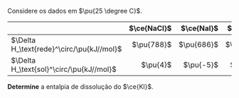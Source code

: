 Considere os dados em $\pu{25 \degree C}$. 

|                                           | $\ce{NaCl}$ | $\ce{NaI}$ | $\ce{KCl}$ |  $\ce{KI}$ |
| :---------------------------------------- | ----------: | ---------: | ---------: | ---------: |
| $\Delta H_\text{rede}^\circ/\pu{kJ//mol}$ |  $\pu{788}$ | $\pu{686}$ | $\pu{699}$ | $\pu{632}$ |
| $\Delta H_\text{sol}^\circ/\pu{kJ//mol}$  |    $\pu{4}$ |  $\pu{-5}$ |  $\pu{17}$ |            |

**Determine** a entalpia de dissolução do $\ce{KI}$.

